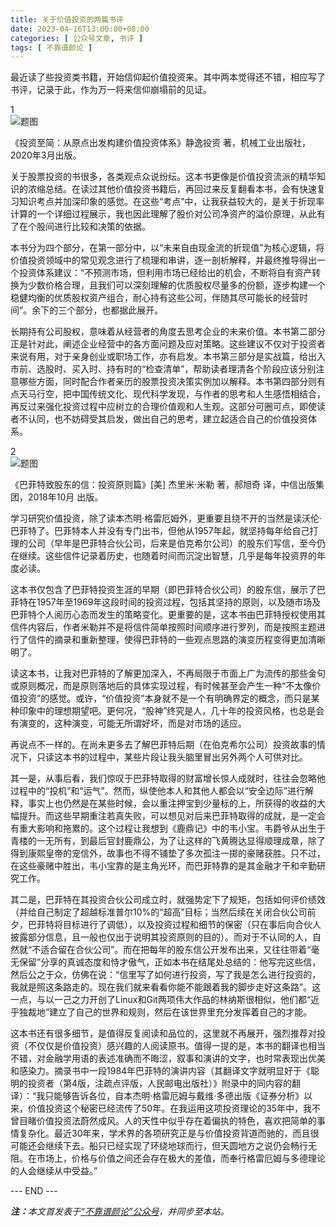 ```yaml
---
title: 关于价值投资的两篇书评
date: 2023-04-16T13:00:00+08:00
categories: [ 公众号文章, 书评 ]
tags: [ 不靠谱颜论 ]
---
```


最近读了些投资类书籍，开始信仰起价值投资来。其中两本觉得还不错，相应写了书评，记录于此，作为万一将来信仰崩塌前的见证。

<div class="p-3 text-center fs-4">1</div>

<div class="p-3 text-center">
  <img class="img-fluid" src="/images/2023/0416/book-cover-1.png" alt="题图" style="max-width:640px">
</div>

《投资至简：从原点出发构建价值投资体系》静逸投资 著，机械工业出版社，2020年3月出版。

关于股票投资的书很多，各类观点众说纷纭。这本书更像是价值投资流派的精华知识的浓缩总结。在读过其他价值投资书籍后，再回过来反复翻看本书，会有快速复习知识考点并加深印象的感觉。在这些“考点”中，让我获益较大的，是关于折现率计算的一个详细过程展示，我也因此理解了股价对公司净资产的溢价原理，从此有了在个股间进行比较和决策的依据。

本书分为四个部分，在第一部分中，以“未来自由现金流的折现值”为核心逻辑，将价值投资领域中的常见观念进行了梳理和串讲，逐一剖析解释，并最终推导得出一个投资体系建议：“不预测市场，但利用市场已经给出的机会，不断将自有资产转换为少数价格合理，且我们可以深刻理解的优质股权尽量多的份额，逐步构建一个稳健均衡的优质股权资产组合，耐心持有这些公司，伴随其尽可能长的经营时间”。余下的三个部分，也都据此展开。

长期持有公司股权，意味着从经营者的角度去思考企业的未来价值。本书第二部分正是针对此，阐述企业经营中的各方面问题及应对策略。这些建议不仅对于投资者来说有用，对于亲身创业或职场工作，亦有启发。本书第三部分是实战篇，给出入市前、选股时、买入时、持有时的“检查清单”，帮助读者理清各个阶段应该分别注意哪些方面，同时配合作者亲历的股票投资决策实例加以解释。本书第四部分则有点天马行空，把中国传统文化、现代科学发现，与作者的思考和人生感悟相结合，再反过来强化投资过程中应树立的合理价值观和人生观。这部分可圈可点，即使读者不认同，也不妨碍受其启发，做出自己的思考，建立起适合自己的价值投资体系。

<div class="p-3 text-center fs-4">2</div>

<div class="p-3 text-center">
  <img class="img-fluid" src="/images/2023/0416/book-cover-2.png" alt="题图" style="max-width:640px">
</div>

《巴菲特致股东的信：投资原则篇》[美] 杰里米·米勒 著，郝旭奇 译，中信出版集团，2018年10月 出版。

学习研究价值投资，除了读本杰明·格雷厄姆外，更重要且绕不开的当然是读沃伦·巴菲特了。巴菲特本人并没有专门出书，但他从1957年起，就坚持每年给自己打理的公司（早年是巴菲特合伙公司，后来是伯克希尔公司）的股东们写信，至今仍在继续。这些信件记录着历史，也随着时间而沉淀出智慧，几乎是每年投资界的年度必读。

这本书仅包含了巴菲特投资生涯的早期（即巴菲特合伙公司）的股东信，展示了巴菲特在1957年至1969年这段时间的投资过程，包括其坚持的原则，以及随市场及巴菲特个人阅历心态而发生的策略变化。更重要的是，这本书由巴菲特授权使用其信件内容后，作者米勒并不是将信件简单按照时间顺序进行罗列，而是按照主题进行了信件的摘录和重新整理，使得巴菲特的一些观点思路的演变历程变得更加清晰明了。

读这本书，让我对巴菲特的了解更加深入，不再局限于市面上广为流传的那些金句或原则概况，而是原则落地后的具体实现过程，有时候甚至会产生一种“不太像价值投资”的感觉。或许，“价值投资”本身就不是一个有明确界定的概念，而只是某种印象中的理想期望吧。更何况，“股神”终究是人，几十年的投资风格，也总是会有演变的，这种演变，可能无所谓好坏，而是对市场的适应。

再说点不一样的。在尚未更多去了解巴菲特后期（在伯克希尔公司）投资故事的情况下，只读这本书的过程中，某些片段让我头脑里冒出另外两个人可供对比。

其一是，从事后看，我们惊叹于巴菲特取得的财富增长惊人成就时，往往会忽略他过程中的“投机”和“运气”。然而，纵使他本人和其他人都会以“安全边际”进行解释，事实上也仍然是在某些时候，会以重注押宝到少量标的上，所获得的收益的大幅提升。而这些早期重注若真失败，可以想见对后来巴菲特取得的成就，是一定会有重大影响和拖累的。这个过程让我想到《鹿鼎记》中的韦小宝。韦爵爷从出生于青楼的一无所有，到最后官封鹿鼎公，为了让这样的飞黄腾达显得顺理成章，除了得到康熙皇帝的宠信外，故事也不得不铺垫了多次孤注一掷的豪赌获胜。只不过，在这些豪赌中胜出，韦小宝靠的是主角光环，而巴菲特靠的是其金融才干和辛勤研究工作。

其二是，巴菲特在其投资合伙公司成立时，就强势定下了规矩，包括如何评价绩效（并给自己制定了超越标准普尔10%的“超高”目标；当然后续在关闭合伙公司前夕，巴菲特将目标进行了调低），以及投资过程和细节的保密（只在事后向合伙人披露部分信息，且一般也仅出于说明其投资原则的目的）。而对于不认同的人，自然就“不适合留在合伙公司”。而在把每年的股东信公开发布出来，又往往带着“毫无保留”分享的真诚态度和恃才傲气，正如本书在结尾处总结的：他写完这些信，然后公之于众，仿佛在说：“信里写了如何进行投资，写了我是怎么进行投资的，我就是照这条路走的。现在我们就来看看你能不能跟着我的脚步走好这条路”。这一点，与以一己之力开创了Linux和Git两项伟大作品的林纳斯很相似，他们都“近乎独裁地”建立了自己的世界和规则，然后在该世界里充分发挥着自己的才能。

这本书还有很多细节，是值得反复阅读和品位的，这里就不再展开，强烈推荐对投资（不仅仅是价值投资）感兴趣的人阅读原书。值得一提的是，本书的翻译也相当不错，对金融学用语的表述准确而不晦涩，叙事和演讲的文字，也时常表现出优美和感染力。摘录书中一段1984年巴菲特的演讲内容（其翻译文字就明显好于《聪明的投资者（第4版，注疏点评版，人民邮电出版社）》附录中的同内容的翻译）：“我只能够告诉各位，自本杰明·格雷厄姆与戴维·多德出版《证券分析》以来，价值投资这个秘密已经流传了50年。在我运用这项投资理论的35年中，我不曾目睹价值投资法蔚然成风。人的天性中似乎存在着偏执的特色，喜欢把简单的事情复杂化。最近30年来，学术界的各项研究正是与价值投资背道而驰的，而且很可能还会继续下去。船只已经实现了环绕地球而行，但天圆地方之说仍会畅行无阻。在市场上，价格与价值之间还会存在极大的差值，而奉行格雷厄姆与多德理论的人会继续从中受益。”

<div class="p-5 text-center">--- END ---</div>

<i><b>注：</b>本文首发表于[“不靠谱颜论”公众号](https://mp.weixin.qq.com/s/8DJqpCJQmk-jtj1IIWnDXg)，并同步至本站。</i>
